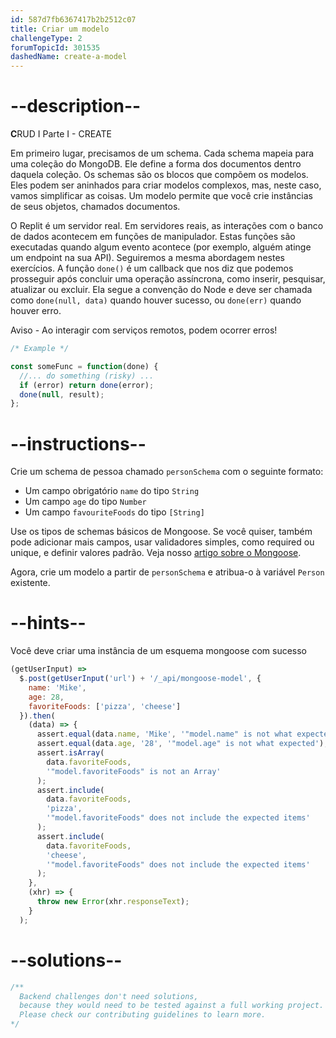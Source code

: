 ```yaml
---
id: 587d7fb6367417b2b2512c07
title: Criar um modelo
challengeType: 2
forumTopicId: 301535
dashedName: create-a-model
---
```


# --description--

**C**RUD I Parte I - CREATE

Em primeiro lugar, precisamos de um schema. Cada schema mapeia para uma coleção do MongoDB. Ele define a forma dos documentos dentro daquela coleção. Os schemas são os blocos que compõem os modelos. Eles podem ser aninhados para criar modelos complexos, mas, neste caso, vamos simplificar as coisas. Um modelo permite que você crie instâncias de seus objetos, chamados documentos.

O Replit é um servidor real. Em servidores reais, as interações com o banco de dados acontecem em funções de manipulador. Estas funções são executadas quando algum evento acontece (por exemplo, alguém atinge um endpoint na sua API). Seguiremos a mesma abordagem nestes exercícios. A função `done()` é um callback que nos diz que podemos prosseguir após concluir uma operação assíncrona, como inserir, pesquisar, atualizar ou excluir. Ela segue a convenção do Node e deve ser chamada como `done(null, data)` quando houver sucesso, ou `done(err)` quando houver erro.

Aviso - Ao interagir com serviços remotos, podem ocorrer erros!

```js
/* Example */

const someFunc = function(done) {
  //... do something (risky) ...
  if (error) return done(error);
  done(null, result);
};
```

# --instructions--

Crie um schema de pessoa chamado `personSchema` com o seguinte formato:

* Um campo obrigatório `name` do tipo `String`
* Um campo `age` do tipo `Number`
* Um campo `favouriteFoods` do tipo `[String]`

Use os tipos de schemas básicos de Mongoose. Se você quiser, também pode adicionar mais campos, usar validadores simples, como required ou unique, e definir valores padrão. Veja nosso <a href="https://www.freecodecamp.org/news/introduction-to-mongoose-for-mongodb-d2a7aa593c57/" target="_blank" rel="noopener noreferrer nofollow">artigo sobre o Mongoose</a>.

Agora, crie um modelo a partir de `personSchema` e atribua-o à variável `Person` existente.

# --hints--

Você deve criar uma instância de um esquema mongoose com sucesso

```js
(getUserInput) =>
  $.post(getUserInput('url') + '/_api/mongoose-model', {
    name: 'Mike',
    age: 28,
    favoriteFoods: ['pizza', 'cheese']
  }).then(
    (data) => {
      assert.equal(data.name, 'Mike', '"model.name" is not what expected');
      assert.equal(data.age, '28', '"model.age" is not what expected');
      assert.isArray(
        data.favoriteFoods,
        '"model.favoriteFoods" is not an Array'
      );
      assert.include(
        data.favoriteFoods,
        'pizza',
        '"model.favoriteFoods" does not include the expected items'
      );
      assert.include(
        data.favoriteFoods,
        'cheese',
        '"model.favoriteFoods" does not include the expected items'
      );
    },
    (xhr) => {
      throw new Error(xhr.responseText);
    }
  );
```

# --solutions--

```js
/**
  Backend challenges don't need solutions, 
  because they would need to be tested against a full working project. 
  Please check our contributing guidelines to learn more.
*/
```
